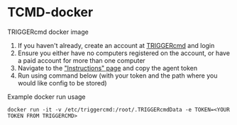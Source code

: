 # TCMD-docker
TRIGGERcmd docker image

1. If you haven't already, create an account at [TRIGGERcmd](http://triggercmd.com) and login
2. Ensure you either have no computers registered on the account, or have a paid account for more than one computer
3. Navigate to the ["Instructions" page](https://www.triggercmd.com/user/computer/create) and copy the agent token
4. Run using command below (with your token and the path where you would like config to be stored)

Example docker run usage

`docker run -it -v /etc/triggercmd:/root/.TRIGGERcmdData -e TOKEN=<YOUR TOKEN FROM TRIGGERCMD>`

